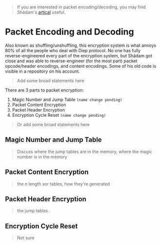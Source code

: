> If you are interested in packet encoding/decoding, you may find Shädam's [artical](https://github.com/supahero1/diep.io/tree/master/working-with-diep) useful.

# Packet Encoding and Decoding

Also known as shuffling/unshuffling, this encryption system is what annoys 80% of all the people who deal with Diep protocol. No one has fully reverse-engineered every part of the encryption system, but Shädam got close and was able to reverse-engineer (for the most part) packet opcode/header encodings, and content encodings. Some of his old code is visible in a repository on his account.

> Add some broad statements here

There are 3 parts to packet encryption:
1. Magic Number and Jump Table `(name change pending)`
2. Packet Content Encryption
3. Packet Header Encryption
4. Encryption Cycle Reset `(name change pending)`

> Or add some broad statements here

## Magic Number and Jump Table

> Discuss where the jump tables are in the memory, where the magic number is in the memory

## Packet Content Encryption

> the *n* length xor tables, how they're generated

## Packet Header Encryption

> the jump tables

## Encryption Cycle Reset

> Not sure
